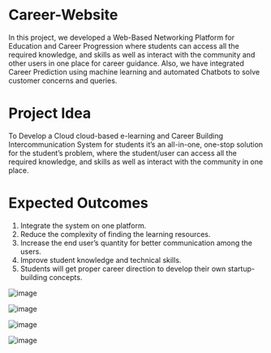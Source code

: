 # Career-Website
In this project, we developed a Web-Based Networking Platform for Education and Career Progression where students can access all the required knowledge, and skills as well as interact with the community and other users in one place for career guidance. Also, we have integrated Career Prediction using machine learning and automated Chatbots to solve customer concerns and queries.

# Project Idea
To Develop a Cloud cloud-based e-learning and Career Building Intercommunication System for students it’s an all-in-one, one-stop solution for the student’s problem, where the student/user can access all the required knowledge, and skills as well as interact with the community in one place.

# Expected Outcomes
1. Integrate the system on one platform.
2. Reduce the complexity of finding the learning resources.
3. Increase the end user’s quantity for better communication among the users.
4. Improve student knowledge and technical skills.
5. Students will get proper career direction to develop their own startup-building concepts.


![image](https://github.com/Deepchand123/career-website/assets/108334863/0fe80e43-4b47-41b6-9877-c31484d7cdb1)

![image](https://github.com/Deepchand123/career-website/assets/108334863/e96b564d-3e85-4664-9721-4eecc3bb381d)

![image](https://github.com/Deepchand123/career-website/assets/108334863/6f5215d6-51ae-4fe2-abff-992e4b19f818)

![image](https://github.com/Deepchand123/career-website/assets/108334863/b673c246-def3-472d-a3d8-d8b19488b57f)
